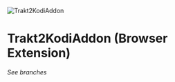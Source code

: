 ![Trakt2KodiAddon](https://github.com/anxdpanic/Trakt2KodiAddon-Extension/blob/chrome/images/icon_128.png?raw=true)

Trakt2KodiAddon (Browser Extension)
=========

_See branches_

